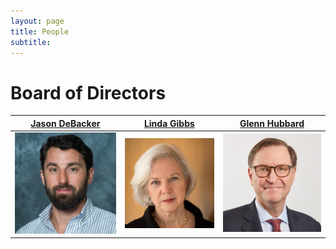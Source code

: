 ```yaml
---
layout: page
title: People
subtitle:
---
```



# Board of Directors

[Jason DeBacker](http://jasondebacker.com)            |  [Linda Gibbs](https://associates.bloomberg.org/team/linda-gibbs/)           |  [Glenn Hubbard](https://glennhubbard.net)
:-------------------------:|:-------------------------:|:-------------------------:
![](./assets/img/DeBacker.jpg)  |  ![](./assets/img/Gibbs.jpg) |  ![](./assets/img/Hubbard.jpg)
